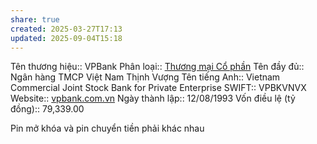 ```yaml
---
share: true
created: 2025-03-27T17:13
updated: 2025-09-04T15:18
---
```

Tên thương hiệu:: VPBank
Phân loại:: [Thương mại Cổ phần](Th%C6%B0%C6%A1ng%20m%E1%BA%A1i%20C%E1%BB%95%20ph%E1%BA%A7n.md)
Tên đầy đủ:: Ngân hàng TMCP Việt Nam Thịnh Vượng
Tên tiếng Anh:: Vietnam Commercial Joint Stock Bank for Private Enterprise
SWIFT:: VPBKVNVX
Website:: [vpbank.com.vn](vpbank.com.vn)
Ngày thành lập:: 12/08/1993
Vốn điều lệ (tỷ đồng):: 79,339.00

Pin mở khóa và pin chuyển tiền phải khác nhau